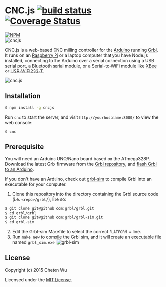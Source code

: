 # CNC.js [![build status](https://travis-ci.org/cheton/cnc.js.svg?branch=master)](https://travis-ci.org/cheton/cnc.js) [![Coverage Status](https://coveralls.io/repos/cheton/cnc.js/badge.svg)](https://coveralls.io/r/cheton/cnc.js)
[![NPM](https://nodei.co/npm/cncjs.png?downloads=true&stars=true)](https://nodei.co/npm/cncjs/)   
![cncjs](https://raw.githubusercontent.com/cheton/cnc.js/master/media/banner.png)

CNC.js is a web-based CNC milling controller for the [Arduino](https://www.arduino.cc/) running [Grbl](https://github.com/grbl/grbl). It runs on an [Raspberry Pi](https://www.raspberrypi.org/) or a laptop computer that you have Node.js installed, connecting to the Arduino over a serial connection using a USB serial port, a Bluetooth serial module, or a  Serial-to-WiFi module like [XBee](https://www.arduino.cc/en/Guide/ArduinoWirelessShieldS2) or [USR-WIFI232-T](https://gist.github.com/ajfisher/1fdbcbbf96b7f2ba73cd).

![cnc.js](https://raw.githubusercontent.com/cheton/cnc.js/master/media/preview.gif) 

## Installation
```bash
$ npm install -g cncjs
```
Run `cnc` to start the server, and visit `http://yourhostname:8000/` to view the web console:
```bash
$ cnc
```

## Prerequisite
You will need an Arduino UNO/Nano board based on the ATmega328P. Download the latest Grbl firmware from the [Grbl  repository](https://github.com/grbl/grbl), and [flash Grbl to an Arduino](https://github.com/grbl/grbl/wiki/Flashing-Grbl-to-an-Arduino).

If you don't have an Arduino, check out [grbl-sim](https://github.com/grbl/grbl-sim) to compile Grbl into an executable for your computer.

1. Clone this repository into the directory containing the Grbl source code (i.e. `<repo>/grbl/`), like so:

  ```bash
  $ git clone git@github.com:grbl/grbl.git
  $ cd grbl/grbl
  $ git clone git@github.com:grbl/grbl-sim.git
  $ cd grbl-sim
  ```
2. Edit the Grbl-sim Makefile to select the correct `PLATFORM =` line.
3. Run `make new` to compile the Grbl sim, and it will create an executable file named `grbl_sim.exe`.
  ![grbl-sim](https://raw.githubusercontent.com/cheton/cnc.js/master/media/grbl-sim.png)

## License

Copyright (c) 2015 Cheton Wu

Licensed under the [MIT License](LICENSE).
